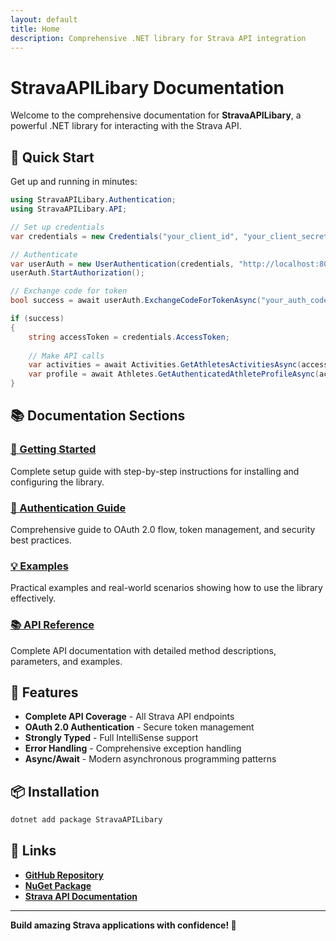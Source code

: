 ```yaml
---
layout: default
title: Home
description: Comprehensive .NET library for Strava API integration
---
```


# StravaAPILibary Documentation

Welcome to the comprehensive documentation for **StravaAPILibary**, a powerful .NET library for interacting with the Strava API.

## 🚀 Quick Start

Get up and running in minutes:

```csharp
using StravaAPILibary.Authentication;
using StravaAPILibary.API;

// Set up credentials
var credentials = new Credentials("your_client_id", "your_client_secret", "read,activity:read_all");

// Authenticate
var userAuth = new UserAuthentication(credentials, "http://localhost:8080/callback", "read,activity:read_all");
userAuth.StartAuthorization();

// Exchange code for token
bool success = await userAuth.ExchangeCodeForTokenAsync("your_auth_code");

if (success)
{
    string accessToken = credentials.AccessToken;
    
    // Make API calls
    var activities = await Activities.GetAthletesActivitiesAsync(accessToken);
    var profile = await Athletes.GetAuthenticatedAthleteProfileAsync(accessToken);
}
```

## 📚 Documentation Sections

<div class="card">
  <h3><a href="{{ '/articles/getting-started/' | relative_url }}">🚀 Getting Started</a></h3>
  <p>Complete setup guide with step-by-step instructions for installing and configuring the library.</p>
</div>

<div class="card">
  <h3><a href="{{ '/articles/authentication/' | relative_url }}">🔐 Authentication Guide</a></h3>
  <p>Comprehensive guide to OAuth 2.0 flow, token management, and security best practices.</p>
</div>

<div class="card">
  <h3><a href="{{ '/articles/examples/' | relative_url }}">💡 Examples</a></h3>
  <p>Practical examples and real-world scenarios showing how to use the library effectively.</p>
</div>

<div class="card">
  <h3><a href="{{ '/api/' | relative_url }}">📚 API Reference</a></h3>
  <p>Complete API documentation with detailed method descriptions, parameters, and examples.</p>
</div>

## 🔧 Features

- **Complete API Coverage** - All Strava API endpoints
- **OAuth 2.0 Authentication** - Secure token management
- **Strongly Typed** - Full IntelliSense support
- **Error Handling** - Comprehensive exception handling
- **Async/Await** - Modern asynchronous programming patterns

## 📦 Installation

```bash
dotnet add package StravaAPILibary
```

## 🔗 Links

- **[GitHub Repository](https://github.com/your-repo/StravaAPILibary)**
- **[NuGet Package](https://www.nuget.org/packages/StravaAPILibary)**
- **[Strava API Documentation](https://developers.strava.com/docs/reference/)**

---

**Build amazing Strava applications with confidence! 🚀** 